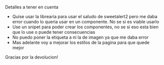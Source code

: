 Detalles a tener en cuenta

- Quise usar la librearia para usar el saludo de sweetalert2 pero me daba error cuando lo queria usar en un componente. No se si es viable usarlo
- Use un snipet para poder crear los componentes, no se si eso esta bien que lo use o puede tener consecuencias
- No puedo poner la etiqueta a ni la de imagen ya que me daba error
- Mas adelante voy a mejorar los estilos de la pagina para que quede mejor

Gracias por la devolucion!